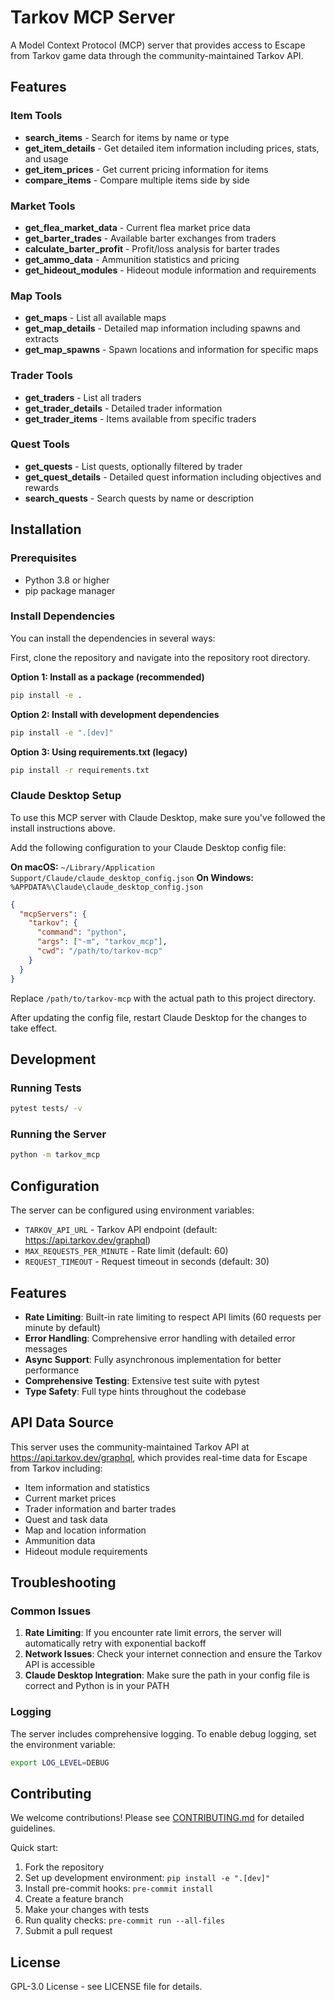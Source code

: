 # Tarkov MCP Server

A Model Context Protocol (MCP) server that provides access to Escape from Tarkov game data through the community-maintained Tarkov API.

## Features

### Item Tools

- **search_items** - Search for items by name or type
- **get_item_details** - Get detailed item information including prices, stats, and usage
- **get_item_prices** - Get current pricing information for items
- **compare_items** - Compare multiple items side by side

### Market Tools

- **get_flea_market_data** - Current flea market price data
- **get_barter_trades** - Available barter exchanges from traders
- **calculate_barter_profit** - Profit/loss analysis for barter trades
- **get_ammo_data** - Ammunition statistics and pricing
- **get_hideout_modules** - Hideout module information and requirements

### Map Tools

- **get_maps** - List all available maps
- **get_map_details** - Detailed map information including spawns and extracts
- **get_map_spawns** - Spawn locations and information for specific maps

### Trader Tools

- **get_traders** - List all traders
- **get_trader_details** - Detailed trader information
- **get_trader_items** - Items available from specific traders

### Quest Tools

- **get_quests** - List quests, optionally filtered by trader
- **get_quest_details** - Detailed quest information including objectives and rewards
- **search_quests** - Search quests by name or description

## Installation

### Prerequisites

- Python 3.8 or higher
- pip package manager

### Install Dependencies

You can install the dependencies in several ways:

First, clone the repository and navigate into the repository root directory.

**Option 1: Install as a package (recommended)**

```bash
pip install -e .
```

**Option 2: Install with development dependencies**

```bash
pip install -e ".[dev]"
```

**Option 3: Using requirements.txt (legacy)**

```bash
pip install -r requirements.txt
```

### Claude Desktop Setup

To use this MCP server with Claude Desktop, make sure you've followed the install instructions above.

Add the following configuration to your Claude Desktop config file:

**On macOS:** `~/Library/Application Support/Claude/claude_desktop_config.json`
**On Windows:** `%APPDATA%\Claude\claude_desktop_config.json`

```json
{
  "mcpServers": {
    "tarkov": {
      "command": "python",
      "args": ["-m", "tarkov_mcp"],
      "cwd": "/path/to/tarkov-mcp"
    }
  }
}
```

Replace `/path/to/tarkov-mcp` with the actual path to this project directory.

After updating the config file, restart Claude Desktop for the changes to take effect.

## Development

### Running Tests

```bash
pytest tests/ -v
```

### Running the Server

```bash
python -m tarkov_mcp
```

## Configuration

The server can be configured using environment variables:

- `TARKOV_API_URL` - Tarkov API endpoint (default: https://api.tarkov.dev/graphql)
- `MAX_REQUESTS_PER_MINUTE` - Rate limit (default: 60)
- `REQUEST_TIMEOUT` - Request timeout in seconds (default: 30)

## Features

- **Rate Limiting**: Built-in rate limiting to respect API limits (60 requests per minute by default)
- **Error Handling**: Comprehensive error handling with detailed error messages
- **Async Support**: Fully asynchronous implementation for better performance
- **Comprehensive Testing**: Extensive test suite with pytest
- **Type Safety**: Full type hints throughout the codebase

## API Data Source

This server uses the community-maintained Tarkov API at https://api.tarkov.dev/graphql, which provides real-time data for Escape from Tarkov including:

- Item information and statistics
- Current market prices
- Trader information and barter trades
- Quest and task data
- Map and location information
- Ammunition data
- Hideout module requirements

## Troubleshooting

### Common Issues

1. **Rate Limiting**: If you encounter rate limit errors, the server will automatically retry with exponential backoff
2. **Network Issues**: Check your internet connection and ensure the Tarkov API is accessible
3. **Claude Desktop Integration**: Make sure the path in your config file is correct and Python is in your PATH

### Logging

The server includes comprehensive logging. To enable debug logging, set the environment variable:

```bash
export LOG_LEVEL=DEBUG
```

## Contributing

We welcome contributions! Please see [CONTRIBUTING.md](CONTRIBUTING.md) for detailed guidelines.

Quick start:

1. Fork the repository
2. Set up development environment: `pip install -e ".[dev]"`
3. Install pre-commit hooks: `pre-commit install`
4. Create a feature branch
5. Make your changes with tests
6. Run quality checks: `pre-commit run --all-files`
7. Submit a pull request

## License

GPL-3.0 License - see LICENSE file for details.

